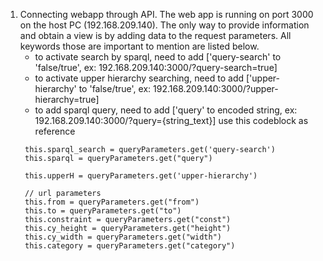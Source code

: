 1. Connecting webapp through API.
   The web app is running on port 3000 on the host PC (192.168.209.140). The only way to provide information and obtain a view is by adding data to the request parameters.
   All keywords those are important to mention are listed below.
   * to activate search by sparql, need to add ['query-search' to 'false/true', ex: 192.168.209.140:3000/?query-search=true]
   * to activate upper hierarchy searching, need to add ['upper-hierarchy' to 'false/true', ex: 192.168.209.140:3000/?upper-hierarchy=true]
   * to add sparql query, need to add ['query' to encoded string, ex: 192.168.209.140:3000/?query={string_text}]
   use this codeblock as reference
   ```
    this.sparql_search = queryParameters.get('query-search')
    this.sparql = queryParameters.get("query")
  
    this.upperH = queryParameters.get('upper-hierarchy')
  
    // url parameters
    this.from = queryParameters.get("from")
    this.to = queryParameters.get("to")
    this.constraint = queryParameters.get("const")
    this.cy_height = queryParameters.get("height")
    this.cy_width = queryParameters.get("width")
    this.category = queryParameters.get("category")
   ```
   
